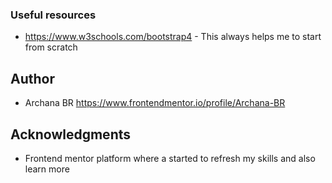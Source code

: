 
### Useful resources

- https://www.w3schools.com/bootstrap4 - This always helps me to start from scratch

## Author

- Archana BR  https://www.frontendmentor.io/profile/Archana-BR


## Acknowledgments

- Frontend mentor platform where a started to refresh my skills and also learn more


